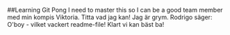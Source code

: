 ##Learning Git Pong
I need to master this so I can be a good team member med min kompis Viktoria.
Titta vad jag kan!
Jag är grym.
Rodrigo säger: O'boy - vilket vackert readme-file! Klart vi kan bäst ba!
